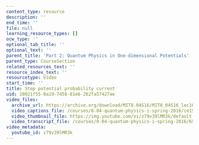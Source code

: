 ```yaml
---
content_type: resource
description: ''
end_time: ''
file: null
learning_resource_types: []
ocw_type: ''
optional_tab_title: ''
optional_text: ''
parent_title: 'Part 2: Quantum Physics in One-dimensional Potentials'
parent_type: CourseSection
related_resources_text: ''
resource_index_text: ''
resourcetype: Video
start_time: ''
title: Step potential probability current
uid: 28021f55-0a19-7458-81e6-262fa57427ae
video_files:
  archive_url: https://archive.org/download/MIT8.04S16/MIT8_04S16_lec16_s1_300k.mp4
  video_captions_file: /courses/8-04-quantum-physics-i-spring-2016/ce1579f276e15c25b9b44f23ffd626c3_z79v39lMR3k.vtt
  video_thumbnail_file: https://img.youtube.com/vi/z79v39lMR3k/default.jpg
  video_transcript_file: /courses/8-04-quantum-physics-i-spring-2016/65ba96a00290440d840cfd0a1e414bce_z79v39lMR3k.pdf
video_metadata:
  youtube_id: z79v39lMR3k
---
```

